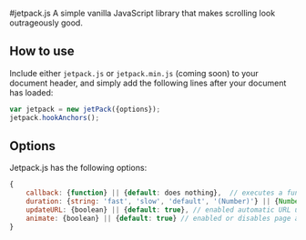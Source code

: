 
#jetpack.js
A simple vanilla JavaScript library that makes scrolling look outrageously good.

## How to use
Include either `jetpack.js` or `jetpack.min.js` (coming soon) to your document header, and simply add the following lines after your document has loaded:
```javascript
var jetpack = new jetPack({options});
jetpack.hookAnchors();
```

## Options

Jetpack.js has the following options:
```javascript
{
    callback: {function} || {default: does nothing},  // executes a function after object is successfully initialized. This does nothing by default.
    duration: {string: 'fast', 'slow', 'default', '(Number)'} || {Number} || {default: 900}, // the duration of each page animation. This is 900ms by default.
    updateURL: {boolean} || {default: true}, // enabled automatic URL updating when page animation's are finished. Enabled by default.
    animate: {boolean} || {default: true} // enabled or disables page animation.
}
```